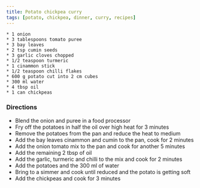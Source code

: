 ```yaml
---
title: Potato chickpea curry
tags: [potato, chickpea, dinner, curry, recipes]
---
```


    * 1 onion
    * 3 tablespoons tomato puree
    * 3 bay leaves
    * 2 tsp cumin seeds
    * 3 garlic cloves chopped
    * 1/2 teaspoon turmeric
    * 1 cinammon stick
    * 1/2 teaspoon chilli flakes
    * 600 g potato cut into 2 cm cubes
    * 300 ml water
    * 4 tbsp oil
    * 1 can chickpeas


### Directions

* Blend the onion and puree in a food processor
* Fry off the potatoes in half the oil over high heat for 3 minutes
* Remove the potatoes from the pan and reduce the heat to medium
* Add the bay leaves cinammon and cumin to the pan, cook for 2 minutes
* Add the onion tomato mix to the pan and cook for another 5 minutes
* Add the remaining 2 tbsp of oil
* Add the garlic, turmeric and chilli to the mix and cook for 2 minutes
* Add the potatoes and the 300 ml of water
* Bring to a simmer and cook until reduced and the potato is getting soft
* Add the chickpeas and cook for 3 minutes
